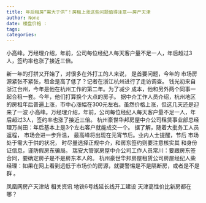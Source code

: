 ```yaml
---
title: 年后租房“需大于供”！房租上涨这些问题值得注意——房产天津
author: None
date: 楼盘价格 : 
tags: 
categories: 
---
```

小高峰。万经理介绍，年前，公司每位经纪人每天客户量不足一人，年后超过3人，签约率也涨了接近三倍。
<!-- more -->
新一年的打拼又开始了，对很多在外打工的人来说，
是首要问题，今年的
市场房源紧张不紧张，租金是高了低了？记者在浙江杭州进行了走访调查。
钱光初来自浙江台州，今年是他在杭州工作的第二年。为了减少
成本，他和另外两个同事一起合租一套。今年，他们打算换个大点的房子。
据中介工作人员介绍，杭州地区的房租年后普遍上涨，市中心涨幅在300元左右。虽然价格上涨，但这几天还是迎来了一波
小高峰。万经理介绍，年前，公司每位经纪人每天客户量不足一人，年后超过3人，签约率也涨了接近三倍。
杭州豪世华邦房屋中介公司租赁事业部总经理万尚田：年后基本上是3个左右客户就能成交一个。
据了解，随着大批务工人员返程，
市场会进一步升温，
最高峰将出现在元宵节后。业内人士提醒，节后
市场处于需大于供的状况，
时尽量选择正规中介，和房东签约则要注意核实其
和身份证信息，谨防假房东骗局。
瑞安大管家房屋中介公司工作人员常川：要跟房东签合同，要确定房子是不是房东本人的。
杭州豪世华邦房屋租赁公司房屋经纪人柴经理：如果在网上看到远低于市场价的房源，就要警惕是不是隔断房，或者是不是群
。
                        
                        
                        
                        
                                        
                    
                    
                
                    
                    
                    
                
                    
                
凤凰网房产天津站
相关资讯
地铁6号线延长线开工建设
天津高性价比新房都在哪？	
	                        
	                    
	                        
	                    
